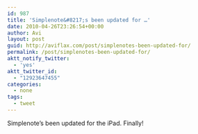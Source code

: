 ```yaml
---
id: 987
title: 'Simplenote&#8217;s been updated for …'
date: 2010-04-26T23:26:54+00:00
author: Avi
layout: post
guid: http://aviflax.com/post/simplenotes-been-updated-for/
permalink: /post/simplenotes-been-updated-for/
aktt_notify_twitter:
  - 'yes'
aktt_twitter_id:
  - "12923647455"
categories:
  - none
tags:
  - tweet
---
```

Simplenote&#8217;s been updated for the iPad. Finally!